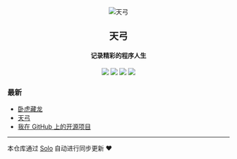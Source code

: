 <p align="center"><img alt="天弓" src="https://static.b3log.org/images/brand/solo-32.png"></p><h2 align="center">
天弓
</h2>

<h4 align="center">记录精彩的程序人生</h4>
<p align="center"><a title="天弓" target="_blank" href="https://github.com/echonlyou/solo-blog"><img src="https://img.shields.io/github/last-commit/echonlyou/solo-blog.svg?style=flat-square&color=FF9900"></a>
<a title="GitHub repo size in bytes" target="_blank" href="https://github.com/echonlyou/solo-blog"><img src="https://img.shields.io/github/repo-size/echonlyou/solo-blog.svg?style=flat-square"></a>
<a title="Solo Version" target="_blank" href="https://github.com/b3log/solo/releases"><img src="https://img.shields.io/badge/solo-3.6.5-f1e05a.svg?style=flat-square&color=blueviolet"></a>
<a title="Hits" target="_blank" href="https://github.com/b3log/hits"><img src="https://hits.b3log.org/echonlyou/solo-blog.svg"></a></p>

### 最新

* [卧虎藏龙](https://www.trustzp.top/articles/2019/10/11/1570768822280.html)
* [天弓](https://www.trustzp.top/articles/2019/10/10/1570714589765.html)
* [我在 GitHub 上的开源项目](https://www.trustzp.top/my-github-repos)



---

本仓库通过 [Solo](https://github.com/b3log/solo) 自动进行同步更新 ❤️ 